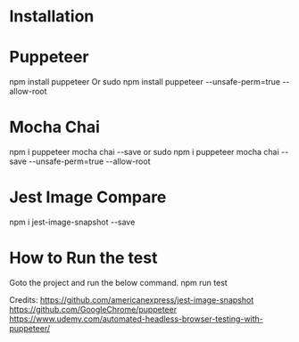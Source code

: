 # Installation

# Puppeteer

npm install puppeteer
Or
sudo npm install puppeteer --unsafe-perm=true --allow-root

# Mocha Chai

npm i puppeteer mocha chai --save
or
sudo npm i puppeteer mocha chai --save --unsafe-perm=true --allow-root

# Jest Image Compare 

npm i jest-image-snapshot --save

# How to Run the test

Goto the project and run the below command.
npm run test



Credits:
https://github.com/americanexpress/jest-image-snapshot
https://github.com/GoogleChrome/puppeteer
https://www.udemy.com/automated-headless-browser-testing-with-puppeteer/
